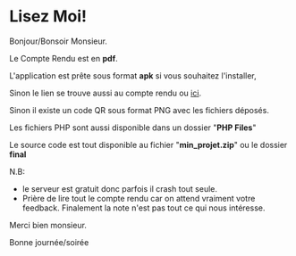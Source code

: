# Lisez Moi!

Bonjour/Bonsoir Monsieur.

Le Compte Rendu est en **pdf**.

L'application est prête sous format **apk** si vous souhaitez l'installer,

Sinon le lien se trouve aussi au compte rendu ou [ici](http://omarandnour.000webhostapp.com/Contacts.apk).

Sinon il existe un code QR sous format PNG avec les fichiers déposés.

Les fichiers PHP sont aussi disponible dans un dossier "**PHP Files**"

Le source code est tout disponible au fichier "**min_projet.zip**" ou le dossier **final**

N.B:

- le serveur est gratuit donc parfois il crash tout seule.
- Prière de lire tout le compte rendu car on attend vraiment votre feedback.
  Finalement la note n'est pas tout ce qui nous intéresse.

Merci bien monsieur.

Bonne journée/soirée
